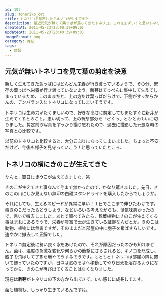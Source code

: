 ```yaml
---
id: 192
slug: toneriko_cut
title: トネリコを剪定したらキノコが生えてきた
description: 最近元気が無くて葉っぱが落ちてきたトネリコ。これはまずい！と思いトネリコの葉を剪定したら、謎の因果関係でキノコが生えてきました。
createdAt: 2011-05-23T23:00:39+09:00
updatedAt: 2011-05-23T23:00:39+09:00
imageFormat: png
category: 雑記
tags:
  - 雑記
---
```


## 元気が無いトネリコを見て葉の剪定を決意

新しく生えてきた葉っぱにはどんどん栄養が行き渡っているようで、その分、既存の葉っぱへ栄養が行き渡っていないよう。新芽はてっぺんに集中して生えてしまっているため、このままだと、上の方だけ葉っぱだらけで、下側がすっからかんの、アンバランスなトネリコになってしまいそうです。

トネリコは生命力がたくましいので、好きな高さに剪定してもまたすぐに新芽が生えてくるとのこと。思い切って、上の新芽部分を「ざくっ」とひとおもいに切りました。剪定前の写真をすっかり撮り忘れたので、過去に撮影した元気な時の写真との比較です。

<app-photo-image article-id="192" img-file-name="toneriko_sen_001.jpg" caption="Before（元気があった時）"></app-photo-image>

<app-photo-image article-id="192" img-file-name="toneriko_sen_002.jpg" caption="After（剪定後）"></app-photo-image>

以前のトネリコと比較すると、大分こぶりになってしまいました。ちょっと不安だけど、今後も様子を見守っていこう！と思っていたところ…

## トネリコの横にきのこが生えてきた

なんと、翌日に<strong>きのこ</strong>が生えてきました。笑

<app-photo-image article-id="192" img-file-name="toneriko_kinoko_1.jpg" caption="きのこが生えてきた"></app-photo-image>

<app-photo-image article-id="192" img-file-name="toneriko_kinoko_2.jpg" caption="トネリコのきのこ（拡大）"></app-photo-image>

きのこが生えてきた事なんて今まで無かったので、かなり驚きました。先日、きのこの山にしか見えない無印の白磁スタンドライトを購入したからでしょうか。

<app-related-link id="142"></app-related-link>

それにしても、生えるスピードが異常に早い！１日でここまで伸びたわけです。毒きのこだったらどうしよう、などいろいろ考えながらも、薄気味悪かったので、急いで撤去しました。あとで調べてみたら、観葉植物にきのこが生えてくる事はまれにあるそうで、栄養が豊富で土が生きている証拠なんだとか。きのこは動物、植物には無害ですが、そのままだと部屋の中に胞子を飛ばすらしいです。速やかに撤去して正解でした。

トネリコ剪定後に勢い良く水をあげたので、それが原因だったのかも知れません。菌は、温度の急激な変化や何らかの衝撃にさらされると、キノコを形成し、胞子を飛ばして子孫を増やそうするそうです。もともとトネリコは部屋の隅に置いて飾っていたのですが、日中は窓のそばへ移動してやり日光を浴びるようになってから、きのこが再び出てくることはなくなりました。

現在は**新芽**がトネリコの下の方から出てきて、いい感じに成長してます。

<app-photo-image article-id="192" img-file-name="toneriko_sen_003.jpg" caption="トネリコの新芽"></app-photo-image>

<app-photo-image article-id="192" img-file-name="toneriko_sen_004.jpg" caption="トネリコの新芽（拡大）"></app-photo-image>

菌も植物も、しっかり生きているんですね。
